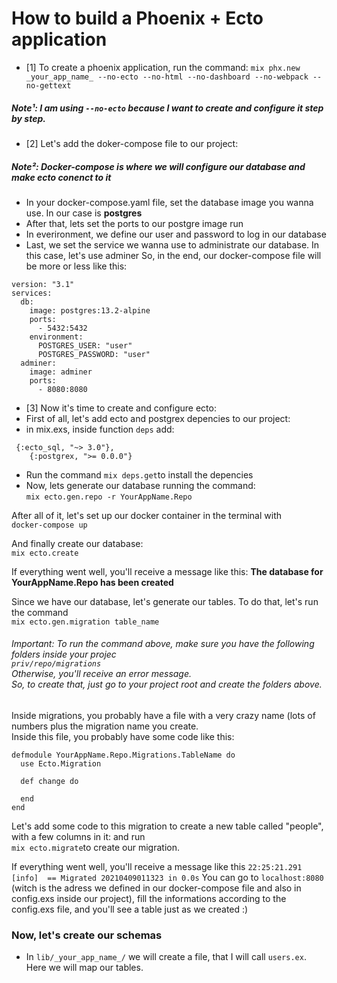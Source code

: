 # How to build a Phoenix + Ecto application

- [1] To create a phoenix application, run the command:
`mix phx.new _your_app_name_ --no-ecto --no-html --no-dashboard --no-webpack --no-gettext`
##### Note¹: I am using `--no-ecto` because I want to create and configure it step by step.

- [2] Let's add the doker-compose file to our project:
##### Note²: Docker-compose is where we will configure our database and make ecto conenct to it
 - In your docker-compose.yaml file, set the database image you wanna use. In our case is **postgres**
 - After that, lets set the ports to our postgre image run
 - In everironment, we define our user and password to log in our database
 - Last, we set the service we wanna use to administrate our database. In this case, let's use adminer
So, in the end, our docker-compose file will be more or less like this:

```
version: "3.1"
services:
  db:
    image: postgres:13.2-alpine
    ports:
      - 5432:5432
    environment:
      POSTGRES_USER: "user"
      POSTGRES_PASSWORD: "user"
  adminer:
    image: adminer
    ports:
      - 8080:8080
```

- [3] Now it's time to create and configure ecto:
 - First of all, let's add ecto and postgrex depencies to our project:
  - in mix.exs, inside function `deps` add:
```
 {:ecto_sql, "~> 3.0"},
    {:postgrex, ">= 0.0.0"}
```
 - Run the command `mix deps.get`to install the depencies
 - Now, lets generate our database running the command: <br>
`mix ecto.gen.repo -r YourAppName.Repo`


After all of it, let's set up our docker container in the terminal with <br>
`docker-compose up`

And finally create our database: <br>
`mix ecto.create`

If everything went well, you'll receive a message like this:
**The database for YourAppName.Repo has been created**

Since we have our database, let's generate our tables.
To do that, let's run the command <br>`mix ecto.gen.migration table_name`

###### Important: To run the command above, make sure you have the following folders inside your projec <br>  `priv/repo/migrations` <br> Otherwise, you'll receive an error message. <br> So, to create that, just go to your project root and create the folders above.

Inside migrations, you probably have a file with a very crazy name (lots of numbers plus the migration name you create. <br>
Inside this file, you probably have some code like this:

```
defmodule YourAppName.Repo.Migrations.TableName do
  use Ecto.Migration

  def change do

  end
end
```

Let's add some code to this migration to create a new table called "people", with a few columns in it:
and run <br>`mix ecto.migrate`to create our migration.

If everything went well, you'll receive a message like this `22:25:21.291 [info]  == Migrated 20210409011323 in 0.0s`
You can go to `localhost:8080` (witch is the adress we defined in our docker-compose file and also in config.exs inside our project), fill the informations according to the config.exs file, and you'll see a table just as we created :)

### Now, let's create our schemas
- In `lib/_your_app_name_/` we will create a file, that I will call `users.ex`. Here we will map our tables.


